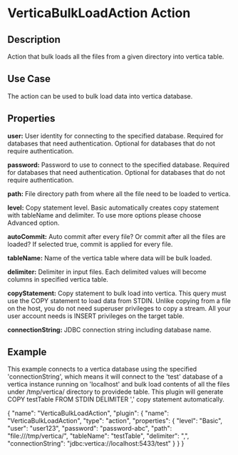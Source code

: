 # VerticaBulkLoadAction Action


Description
-----------
Action that bulk loads all the files from a given directory into vertica table.


Use Case
--------
The action can be used to bulk load data into vertica database.


Properties
----------

**user:** User identity for connecting to the specified database. Required for databases that need
authentication. Optional for databases that do not require authentication.

**password:** Password to use to connect to the specified database. Required for databases
that need authentication. Optional for databases that do not require authentication.

**path:** File directory path from where all the file need to be loaded to vertica.

**level:** Copy statement level. Basic automatically creates copy statement with tableName and delimiter. To use more options please choose Advanced option.

**autoCommit:** Auto commit after every file? Or commit after all the files are loaded? If selected true, commit is applied for every file.

**tableName:** Name of the vertica table where data will be bulk loaded.

**delimiter:** Delimiter in input files. Each delimited values will become columns in specified vertica table.

**copyStatement:** Copy statement to bulk load into vertica. This query must use the COPY statement to load data from STDIN. 
Unlike copying from a file on the host, you do not need superuser privileges to copy a stream. 
All your user account needs is INSERT privileges on the target table.

**connectionString:** JDBC connection string including database name.


Example
-------
This example connects to a vertica database using the specified 'connectionString', which means
it will connect to the 'test' database of a vertica instance running on 'localhost' and bulk load 
contents of all the files under /tmp/vertica/ directory to providede table. This plugin will generate
COPY testTable FROM STDIN DELIMITER ',' copy statement automatically.

{
	"name": "VerticaBulkLoadAction",
	"plugin": {
		"name": "VerticaBulkLoadAction",
		"type": "action",
		"properties": {
			"level": "Basic",
			"user": "user123",
			"password": "password-abc",
			"path": "file:///tmp/vertica/",
			"tableName": "testTable",
			"delimiter": ",",
			"connectionString": "jdbc:vertica://localhost:5433/test"
		}
	}
}
